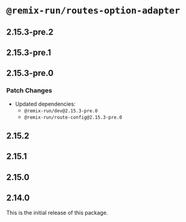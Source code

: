 # `@remix-run/routes-option-adapter`

## 2.15.3-pre.2

## 2.15.3-pre.1

## 2.15.3-pre.0

### Patch Changes

- Updated dependencies:
  - `@remix-run/dev@2.15.3-pre.0`
  - `@remix-run/route-config@2.15.3-pre.0`

## 2.15.2

## 2.15.1

## 2.15.0

## 2.14.0

This is the initial release of this package.
